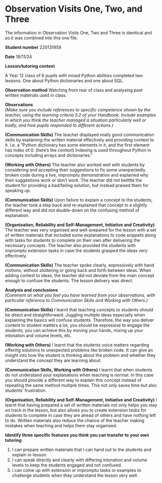 # Observation Visits One, Two, and Three
The information in Observation Visits One, Two and Three is identical and so it was combined into this one file.

**Student number**
220131959

**Date** 
19/11/24

**Lesson/tutoring context**

A Year 12 class of 6 pupils with mixed Python abilities completed two lessons. One about Python dictionaries and one about SQL.

**Observation method**
Watching from rear of class and analysing past written materials used in class.

**Observations**  
*(Make sure you include references to specific competence shown by the teacher, using the learning criteria 5.2 of your Handbook. Include examples in which you think the teacher managed a situation particularly well or badly, and how pupils responded to different actions.)*

**(Communication Skills)** The teacher displayed really good communication skills by explaining the written material effectively and providing context to it. I.e. a “Python dictionary has some elements in it, and the first element has index of 0. (here’s the context) Indexing is used throughout Python in concepts including arrays and dictionaries.”

**(Working with Others)** The teacher also worked well with students by considering and accepting their suggestions to fix some unexpectedly broken code during a live, impromptu demonstration and explained why their suggestions work or don’t work. The teacher did not belittle the student for providing a bad/failing solution, but instead praised them for speaking up.

**(Communication Skills)** Upon failure to explain a concept to the students, the teacher took a step back and re-explained that concept in a slightly different way and did not double-down on the confusing method of explanation.

**(Organisation, Reliability and Self-Management, Initiative and Creativity)** The teacher was very organised and well-prepared for the lesson with a set of written materials that included some explanations to code snippets along with tasks for students to complete on their own after delivering the necessary concepts. The teacher also provided the students with impromptu extension tasks in case the students grasped the ideas very effectively.

**(Communication Skills)** The teacher spoke clearly, expressively with hand motions, without stuttering or going back and forth between ideas. When adding context to ideas, the teacher did not deviate from the main concept enough to confuse the students. The lesson delivery was direct.

**Analysis and conclusions**  
*(Comment on what you feel you have learned from your observations, with particular reference to Communication Skills and Working with Others.)*

**(Communication Skills)** I learnt that teaching concepts to students should be direct and straightforward. Juggling multiple ideas especially when explaining the basics will confuse students. Therefore, the way you deliver content to student matters a lot, you should be expressive to engage the students; you can achieve this by moving your hands, mixing up your intonation and volume levels, etc.

**(Working with Others)** I learnt that the students voice matters regarding offering solutions to unexpected problems like broken code. It can give an insight into how the student is thinking about the problem and whether they understand the concept they are learning about.

**(Communication Skills, Working with Others)** I learnt that when students do not understand your explanations when teaching is normal. In this case you should provide a different way to explain this concept instead of repeating the same method multiple times. This not only saves time but also students’ frustration.

**(Organisation, Reliability and Self-Management, Initiative and Creativity)** I learnt that having prepared a set of written materials not only helps you stay on track in the lesson, but also allows you to create extension tasks for students to complete in case they are ahead of others and have nothing left to do. Written materials also reduce the chance of the teacher making mistakes when teaching and helps them stay organised.

**Identify three specific features you think you can transfer to your own tutoring**  
1. I can prepare written materials that I can hand out to the students and explain in-lesson. 
2. I can speak directly and clearly with differing intonation and volume levels to keep the students engaged and not confused.  
3. I can come up with extension or impromptu tasks or examples to challenge students when they understand the lesson very well.
